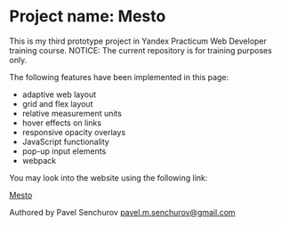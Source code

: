 # Project name: Mesto


This is my third prototype project in Yandex Practicum Web Developer training course. 
NOTICE: The current repository is for training purposes only. 

The following features have been implemented in this page:

* adaptive web layout
* grid and flex layout
* relative measurement units
* hover effects on links
* responsive opacity overlays
* JavaScript functionality
* pop-up input elements
* webpack


You may look into the website using the following link:

[Mesto](https://hotpincher.github.io/mesto-project/dist/index.html)


Authored by Pavel Senchurov
pavel.m.senchurov@gmail.com